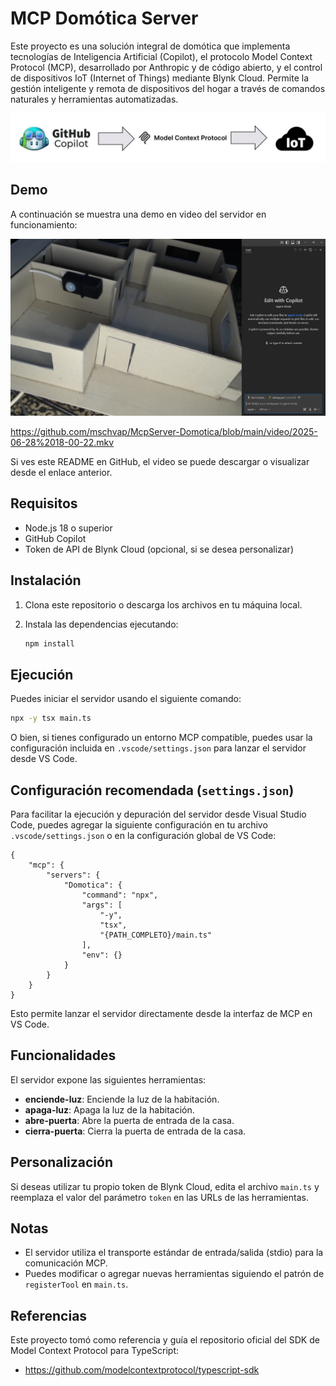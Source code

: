 # MCP Domótica Server

Este proyecto es una solución integral de domótica que implementa tecnologías de Inteligencia Artificial (Copilot), el protocolo Model Context Protocol (MCP), desarrollado por Anthropic y de código abierto, y el control de dispositivos IoT (Internet of Things) mediante Blynk Cloud. Permite la gestión inteligente y remota de dispositivos del hogar a través de comandos naturales y herramientas automatizadas.

![Imagen](https://github.com/mschvap/McpServer-Domotica/blob/main/imagen/infraestructura.png)


## Demo

A continuación se muestra una demo en video del servidor en funcionamiento:

![Imagen](https://github.com/mschvap/McpServer-Domotica/blob/main/imagen/WCTxxY4E8t.png)

https://github.com/mschvap/McpServer-Domotica/blob/main/video/2025-06-28%2018-00-22.mkv

Si ves este README en GitHub, el video se puede descargar o visualizar desde el enlace anterior.

## Requisitos

- Node.js 18 o superior
- GitHub Copilot
- Token de API de Blynk Cloud (opcional, si se desea personalizar)

## Instalación

1. Clona este repositorio o descarga los archivos en tu máquina local.
2. Instala las dependencias ejecutando:

   ```sh
   npm install
   ```

## Ejecución

Puedes iniciar el servidor usando el siguiente comando:

```sh
npx -y tsx main.ts
```

O bien, si tienes configurado un entorno MCP compatible, puedes usar la configuración incluida en `.vscode/settings.json` para lanzar el servidor desde VS Code.

## Configuración recomendada (`settings.json`)

Para facilitar la ejecución y depuración del servidor desde Visual Studio Code, puedes agregar la siguiente configuración en tu archivo `.vscode/settings.json` o en la configuración global de VS Code:

```jsonc
{
    "mcp": {
        "servers": {
            "Domotica": {
                "command": "npx",
                "args": [
                    "-y",
                    "tsx",
                    "{PATH_COMPLETO}/main.ts"
                ],
                "env": {}
            }
        }
    }
}
```

Esto permite lanzar el servidor directamente desde la interfaz de MCP en VS Code.

## Funcionalidades

El servidor expone las siguientes herramientas:

- **enciende-luz**: Enciende la luz de la habitación.
- **apaga-luz**: Apaga la luz de la habitación.
- **abre-puerta**: Abre la puerta de entrada de la casa.
- **cierra-puerta**: Cierra la puerta de entrada de la casa.

## Personalización

Si deseas utilizar tu propio token de Blynk Cloud, edita el archivo `main.ts` y reemplaza el valor del parámetro `token` en las URLs de las herramientas.

## Notas

- El servidor utiliza el transporte estándar de entrada/salida (stdio) para la comunicación MCP.
- Puedes modificar o agregar nuevas herramientas siguiendo el patrón de `registerTool` en `main.ts`.

## Referencias

Este proyecto tomó como referencia y guía el repositorio oficial del SDK de Model Context Protocol para TypeScript:

- https://github.com/modelcontextprotocol/typescript-sdk


